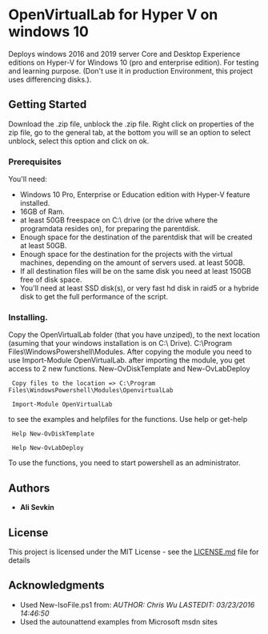 # OpenVirtualLab for Hyper V on windows 10
Deploys windows 2016 and 2019 server Core and Desktop Experience editions on Hyper-V for Windows 10 (pro and enterprise edition). For testing
and learning purpose. (Don't use it in production Environment, this project uses differencing disks.).

## Getting Started
Download the .zip file, unblock the .zip file. Right click on properties of the zip file, go to the general tab, at the bottom you will se an option to select unblock, select this option and click on ok.

### Prerequisites
You'll need:
* Windows 10 Pro, Enterprise or Education edition with Hyper-V feature installed. 
* 16GB of Ram.
* at least 50GB freespace on C:\ drive (or the drive where the programdata resides on), for preparing the parentdisk.
* Enough space for the destination of the parentdisk that will be created at least 50GB.
* Enough space for the destination for the projects with the virtual machines, depending on the amount of servers used. at least 50GB.
* If all destination files will be on the same disk you need at least 150GB free of disk space.
* You'll need at least SSD disk(s), or very fast hd disk in raid5 or a hybride disk to get the full performance of the script.

### Installing.
Copy the OpenVirtualLab folder (that you have unziped), to the next location (asuming that your windows installation is on C:\ Drive). C:\Program Files\WindowsPowershell\Modules.
After copying the module you need to use Import-Module OpenVirtualLab.
after importing the module, you get access to 2 new functions.
New-OvDiskTemplate
and
New-OvLabDeploy


```
 Copy files to the location => C:\Program Files\WindowsPowershell\Modules\OpenvirtualLab

 Import-Module OpenVirtualLab
```

to see the examples and helpfiles for the functions.  Use help or get-help

```
 Help New-OvDiskTemplate    

 Help New-OvLabDeploy
```
To use the functions, you need to start powershell as an administrator.

## Authors

* **Ali Sevkin**

## License
This project is licensed under the MIT License - see the [LICENSE.md](LICENSE.md) file for details

## Acknowledgments
* Used New-IsoFile.ps1 from: 
    *AUTHOR: Chris Wu LASTEDIT: 03/23/2016 14:46:50*  
* Used the autounattend examples from Microsoft msdn sites


